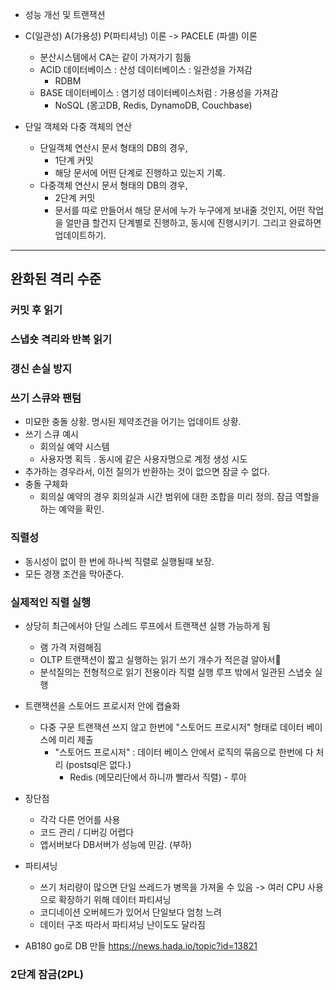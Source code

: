 - 성능 개선 및 트랜잭션



- C(일관성) A(가용성) P(파티셔닝) 이론 -> PACELE (파셀) 이론
	- 분산시스템에서 CA는 같이 가져가기 힘듦
	- ACID 데이터베이스 : 산성 데이터베이스 : 일관성을 가져감 
		- RDBM
	- BASE 데이터베이스 : 염기성 데이터베이스처럼 : 가용성을 가져감
		- NoSQL (몽고DB, Redis, DynamoDB, Couchbase)

- 단일 객체와 다중 객체의 연산
	- 단일객체 연산시 문서 형태의 DB의 경우,
		- 1단계 커밋
		- 해당 문서에 어떤 단계로 진행하고 있는지 기록.
	- 다중객체 연산시 문서 형태의 DB의 경우,
		- 2단계 커밋
		- 문서를 따로 만들어서 해당 문서에 누가 누구에게 보내줄 것인지, 어떤 작업을 얼만큼 할건지 단계별로 진행하고, 동시에 진행시키기. 그리고 완료하면 업데이트하기.

---

## 완화된 격리 수준

### 커밋 후 읽기
### 스냅숏 격리와 반복 읽기
### 갱신 손실 방지
### 쓰기 스큐와 팬텀
- 미묘한 충돌 상황. 명시된 제약조건을 어기는 업데이트 상황. 
- 쓰기 스큐 예시
	- 회의실 예약 시스템
	- 사용자명 획득 . 동시에 같은 사용자명으로 계정 생성 시도
- 추가하는 경우라서, 이전 질의가 반환하는 것이 없으면 잠글 수 없다.
- 충돌 구체화
	- 회의실 예약의 경우 회의실과 시간 범위에 대한 조합을 미리 정의. 잠금 역할을 하는 예약을 확인.

### 직렬성
- 동시성이 없이 한 번에 하나씩 직렬로 실행될때 보장.
- 모든 경쟁 조건을 막아준다.

### 실제적인 직렬 실행
- 상당히 최근에서야 단일 스레드 루프에서 트랜잭션 실행 가능하게 됨
	- 램 가격 저렴해짐
	- OLTP 트랜잭션이 짧고 실행하는 읽기 쓰기 개수가 적은걸 알아서
	- 분석질의는 전형적으로 읽기 전용이라 직렬 실행 루프 밖에서 일관된 스냅숏 실행
- 트랜잭션을 스토어드 프로시저 안에 캡슐화
	- 다중 구문 트랜잭션 쓰지 않고 한번에 "스토어드 프로시저" 형태로 데이터 베이스에 미리 제출
		- "스토어드 프로시저" : 데이터 베이스 안에서 로직의 묶음으로 한번에 다 처리 (postsql은 없다.)
			- Redis (메모리단에서 하니까 빨라서 직렬) - 루아 
- 장단점
	- 각각 다른 언어를 사용
	- 코드 관리 / 디버깅 어렵다
	- 앱서버보다 DB서버가 성능에 민감. (부하)
- 파티셔닝
	- 쓰기 처리량이 많으면 단일 쓰레드가 병목을 가져올 수 있음 -> 여러 CPU 사용으로 확장하기 위해 데이터 파티셔닝
	- 코디네이션 오버헤드가 있어서 단일보다 엄청 느려
	- 데이터 구조 따라서 파티셔닝 난이도도 달라짐


- AB180 go로 DB 만들 https://news.hada.io/topic?id=13821
### 2단계 잠금(2PL)


